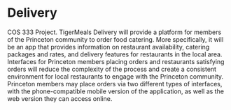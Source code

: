 # Delivery
COS 333 Project. TigerMeals Delivery will provide a platform for members of the Princeton community to order food catering. More specifically, it will be an app that provides information on restaurant availability, catering packages and rates, and delivery features for restaurants in the local area. Interfaces for Princeton members placing orders and restaurants satisfying orders will reduce the complexity of the process and create a consistent environment for local restaurants to engage with the Princeton community. Princeton members may place orders via two different types of interfaces, with the phone-compatible mobile version of the application, as well as the web version they can access online.
